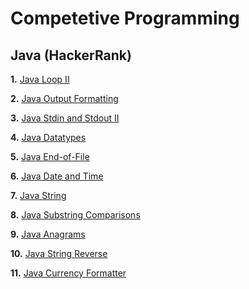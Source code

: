 # Competetive Programming
## Java (HackerRank)

**1.** [Java Loop II](https://www.hackerrank.com/challenges/java-loops/problem)

**2.** [Java Output Formatting](https://www.hackerrank.com/challenges/java-output-formatting/problem)

**3.** [Java Stdin and Stdout II](https://www.hackerrank.com/challenges/java-stdin-stdout/problem)

**4.** [Java Datatypes](https://www.hackerrank.com/challenges/java-datatypes/problem)

**5.** [Java End-of-File](https://www.hackerrank.com/challenges/java-end-of-file/problem)

**6.** [Java Date and Time](https://www.hackerrank.com/challenges/java-date-and-time/problem)

**7.** [Java String](https://www.hackerrank.com/challenges/java-strings-introduction/problem)

**8.** [Java Substring Comparisons](https://www.hackerrank.com/challenges/java-string-compare/problem)

**9.** [Java Anagrams](https://www.hackerrank.com/challenges/java-anagrams/problem)

**10.** [Java String Reverse](https://www.hackerrank.com/challenges/java-string-reverse/problem)

**11.** [Java Currency Formatter](https://www.hackerrank.com/challenges/java-currency-formatter/problem)
